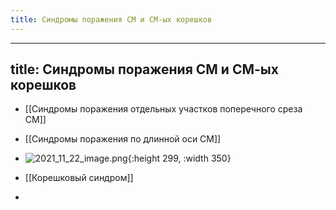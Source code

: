 ```yaml
---
title: Синдромы поражения СМ и СМ-ых корешков
---
```


- ---
title: Синдромы поражения СМ и СМ-ых корешков
---

- [[Синдромы поражения отдельных участков поперечного среза СМ]]

- [[Синдромы поражения по длинной оси СМ]]

- ![2021_11_22_image.png](https://cdn.logseq.com/%2F90d07cd0-0c20-405f-b80f-bbc874a0823a62c58de1-5c12-4cbc-9457-5ed5f401da4b2021_11_22_image.png?Expires=4791208400&Signature=n7NaLgE4XnPlX8fUsIUbjDA04a-r5-Wr3lB0nm9D8SrYzDFa0zIY5VXOtllQ3jjKqsFsnlFwQzwPA5mWUaa-s~sDmxvfU~OtiQuEaV2TJFyPXeX7mJ58DtDs9kiWh9Zs-VLqYMV87KwQnHQZEk13Ye0bUI6FZfXMUqzF4ptslLJAly5Y9K40lUCJk~CzFzyyuY7j3quWM~d7yDqXv9hOm9J~2Pkmyd4Eg5ngpd9bQWO2YLSibtAqAssnSrv77F3rK2pKsD45vzvhW~0C9L7lrGbEiUYNb5Zfdo4pKzsZ~77RxhV7QHFouHlndyoYc4v-~7Md5RSFITOnHdG4QVY3jw__&Key-Pair-Id=APKAJE5CCD6X7MP6PTEA){:height 299, :width 350}

- [[Корешковый синдром]]

- 
